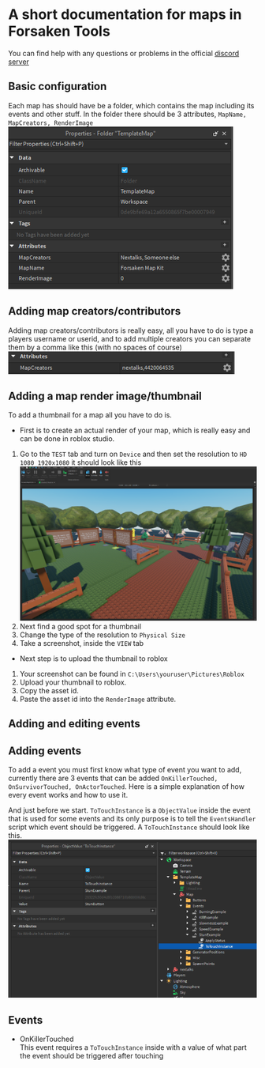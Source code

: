 # A short documentation for maps in Forsaken Tools

You can find help with any questions or problems in the official [discord server](https://youtu.be/xvFZjo5PgG0?list=RDxvFZjo5PgG0)

## Basic configuration

Each map has should have be a folder, which contains the map including its events and other stuff. In the folder there should be 3 attributes, ``MapName, MapCreators, RenderImage``
![alt text](https://github.com/nextalksv2/Forsaken-Tools/blob/main/MiscAssets/MapAttributes.png?raw=true)

## Adding map creators/contributors

Adding map creators/contributors is really easy, all you have to do is type a players username or userid, and to add multiple creators you can separate them by a comma like this (with no spaces of course)
![alt text](https://github.com/nextalksv2/Forsaken-Tools/blob/main/MiscAssets/MapCreators.png?raw=true)

## Adding a map render image/thumbnail

To add a thumbnail for a map all you have to do is.
- First is to create an actual render of your map, which is really easy and can be done in roblox studio.
1. Go to the `TEST` tab and turn on `Device` and then set the resolution to `HD 1080 1920x1080` it should look like this
![alt text](https://github.com/nextalksv2/Forsaken-Tools/blob/main/MiscAssets/MapRenderStep1.png?raw=true)
2. Next find a good spot for a thumbnail
3. Change the type of the resolution to `Physical Size`
4. Take a screenshot, inside the `VIEW` tab
- Next step is to upload the thumbnail to roblox
1. Your screenshot can be found in `C:\Users\youruser\Pictures\Roblox`
2. Upload your thumbnail to roblox.
3. Copy the asset id.
4. Paste the asset id into the `RenderImage` attribute.

## Adding and editing events

## Adding events
To add a event you must first know what type of event you want to add, currently there are 3 events that can be added `OnKillerTouched, OnSurvivorTouched, OnActorTouched`. Here is a simple explanation of how every event works and how to use it.

And just before we start. `ToTouchInstance` is a `ObjectValue` inside the event that is used for some events and its only purpose is to tell the `EventsHandler` script which event should be triggered. A `ToTouchInstance` should look like this.
![alt text](https://github.com/nextalksv2/Forsaken-Tools/blob/main/MiscAssets/ToTouchInstance.png?raw=true)

## Events

- OnKillerTouched  
This event requires a `ToTouchInstance` inside with a value of what part the event should be triggered after touching
